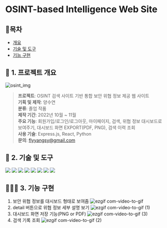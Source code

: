 # OSINT-based Intelligence Web Site

## 📘목차
- [개요](#1-프로젝트-개요)
- [기술 및 도구](#2-기술-및-도구)
- [기능 구현](#3-기능-구현)

## 📑 1. 프로젝트 개요
![osint_img](https://github.com/Muggle-1133/osint_project/assets/97649633/dd76788e-c312-401a-b0c7-5067a4874adf)

> <b>프로젝트</b>: OSINT 검색 사이트 기반 통합 보안 위협 정보 제공 웹 사이트<br />
> <b>기획 및 제작</b>: 양수연<br />
> <b>분류</b>: 졸업 작품<br />
> <b>제작 기간</b>: 2022년 10월 ~ 11월<br />
> <b>주요 기능</b>: 회원가입/로그인/로그아웃, 마이페이지, 검색, 위협 정보 대시보드로 보여주기, 대시보드 화면 EXPORT(PDF, PNG), 검색 이력 조회<br />
> <b>사용 기술</b>: Express.js, React, Python<br />
> <b>문의</b>: flyyangsy@gmail.com

## 🔧 2. 기술 및 도구
<img src="https://img.shields.io/badge/React-61DAFB?style=for-the-badge&logo=React&logoColor=white"> <img src="https://img.shields.io/badge/express-000000?style=for-the-badge&logo=express&logoColor=white"> <img src="https://img.shields.io/badge/styledcomponents-DB7093?style=for-the-badge&logo=styledcomponents&logoColor=white"> <img src="https://img.shields.io/badge/selenium-43B02A?style=for-the-badge&logo=selenium&logoColor=black"> <img src="https://img.shields.io/badge/python-3776AB?style=for-the-badge&logo=python&logoColor=white"> <img src="https://img.shields.io/badge/css-1572B6?style=for-the-badge&logo=css3&logoColor=white"> <img src="https://img.shields.io/badge/mariadb-003545?style=for-the-badge&logo=mariadb&logoColor=white"> <img src="https://img.shields.io/badge/ubuntu-E95420?style=for-the-badge&logo=ubuntu&logoColor=white">

## 👩🏻‍💻 3. 기능 구현
1) 보안 위협 정보를 대시보드 형태로 보여줌
![ezgif com-video-to-gif](https://github.com/Muggle-1133/osint_project/assets/97649633/8223fbff-c784-44b3-b10d-271d1af4b436)
2) detail 버튼으로 위협 정보 세부 설명 보기
![ezgif com-video-to-gif (1)](https://github.com/Muggle-1133/osint_project/assets/97649633/fb076cd2-28ae-42c0-9d4b-ce7cb2f8f906)
3) 대시보드 화면 저장 기능(PNG or PDF)
![ezgif com-video-to-gif (3)](https://github.com/Muggle-1133/osint_project/assets/97649633/268e16d1-c0f4-4da8-9813-1bac9f1e89bd)
4) 검색 기록 조회
![ezgif com-video-to-gif (2)](https://github.com/Muggle-1133/osint_project/assets/97649633/e702cc95-70aa-45ba-80e5-dce45213d5f1) 
